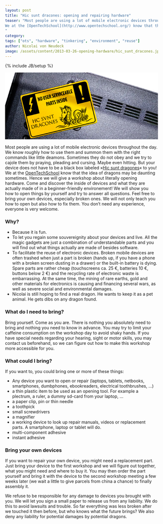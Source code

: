 ```yaml
---
layout: post
title: "Hic sunt dracones: opening and repairing hardware"
teaser: "Most people are using a lot of mobile electronic devices throughout the day. We know roughly how to use them and summon them with the right commands like little deamons. Sometimes they do not obey and we try to cajole them by praying, pleading and cursing. Maybe even hitting.  But your device does not have to be a black box labeled »[Hic sunt dracones](http://en.wikipedia.org/wiki/Here_be_dragons)« to you! 
We at the [OpenTechSchool](http://www.opentechschool.org/) know that the idea of dragons may be daunting sometimes. Hence we will give a workshop about literally opening hardware. Come and discover the inside of devices and what they are actually made of in a beginner-friendly environement! We will show you how to open things by yourself and try to answer all questions. Feel free to bring your own devices, especially broken ones. We will not only try to teach you how to open but also how to fix them. You don’t need any experience, everyone is very welcome.
"
category: 
tags: ["ots", "hardware", "tinkering", "environment", "reuse"]
author: Nicolai von Neudeck
image: /assets/content/2013-03-26-opening-hardware/hic_sunt_dracones.jpg
---
```

{% include JB/setup %}

![the lower casse of a laptop with a sign 'no userserviceable parts! Hic sunt dracones'](/assets/content/2013-03-26-opening-hardware/hic_sunt_dracones.jpg)

Most people are using a lot of mobile electronic devices throughout the day. We know roughly how to use them and summon them with the right commands like little deamons. Sometimes they do not obey and we try to cajole them by praying, pleading and cursing. Maybe even hitting.  But your device does not have to be a black box labeled »[Hic sunt dragones](http://en.wikipedia.org/wiki/Here_be_dragons)« to you! 
We at the [OpenTechSchool](http://www.opentechschool.org/) know that the idea of dragons may be daunting sometimes. Hence we will give a workshop about literally opening hardware. Come and discover the inside of devices and what they are actually made of in a beginner-friendly environement! We will show you how to open things by yourself and try to answer all questions. Feel free to bring your own devices, especially broken ones. We will not only teach you how to open but also how to fix them. You don’t need any experience, everyone is very welcome.

### Why?

* Because it is fun.
* To let you regain some souvereignity about your devices and live. All the magic gadgets are just a combination of understandable parts and you will find out what things actually are made of besides software.
* To facilitate the reuse of electronic devices. Broken mobile devices are often trashed when just a part is broken (hands up, if you have a phone with a broken screen dusting in a drawer) or the built-in battery is dying. Spare parts are rather cheap (touchscreens ca. 25 €, batteries 10 €, buttons below 2 €) and the recycling rate of electronic waste is embarrassing. At the same time, the mining of rare earths, gold and other materials for electronics is causing and financing several wars, as well as severe social and environmental damages.
* Nicolai is still hoping to find a real dragon. He wants to keep it as a pet animal. He gets dibs on any dragon found.

### What do I need to bring?

Bring yourself. Come as you are. There is nothing you absolutely need to bring and nothing you need to know in advance. 
You may try to limit your caffeine consumption on the workshop day to avoid shaky hands.
If you have special needs regarding your hearing, sight or motor skills, you may contact us beforehand, so we can figure out how to make this workshop more accessible for you.

### What could I bring?

If you want to, you could bring one or more of these things:
* Any device you want to open or repair (laptops, tablets, netbooks, smartphones, dumbphones, ebookreaders, electrical toothbrushes, …)
* a thin plastic item to be used as an opening tool. For example a plectrum, a ruler, a dummy sd-card from your laptop, …
* a paper clip, pin or thin needle
* a toothpick
* small screwdrivers
* a magnifier
* a working device to look up repair manuals, videos or replacement parts. A smartphone, laptop or tablet will do.
* multi-component adhesive
* instant adhesive

### Bring your own devices

If you want to repair your own device, you might need a replacement part. Just bring your device to the first workshop and we will figure out together, what you might need and where to buy it. You may then order the part yourself and bring it with the device to the second workshop meeting a few weeks later (we wait a little to give parcels from china a chance) to finally assembly it.

We refuse to be responsible for any damage to devices you brought with you. We will let you sign a small paper to release us from any liability. We do this to avoid lawsuits and trouble. So far everything was less broken after we touched it then before, but who knows what the future brings? We also deny any liability for potential damages by potential dragons. 
